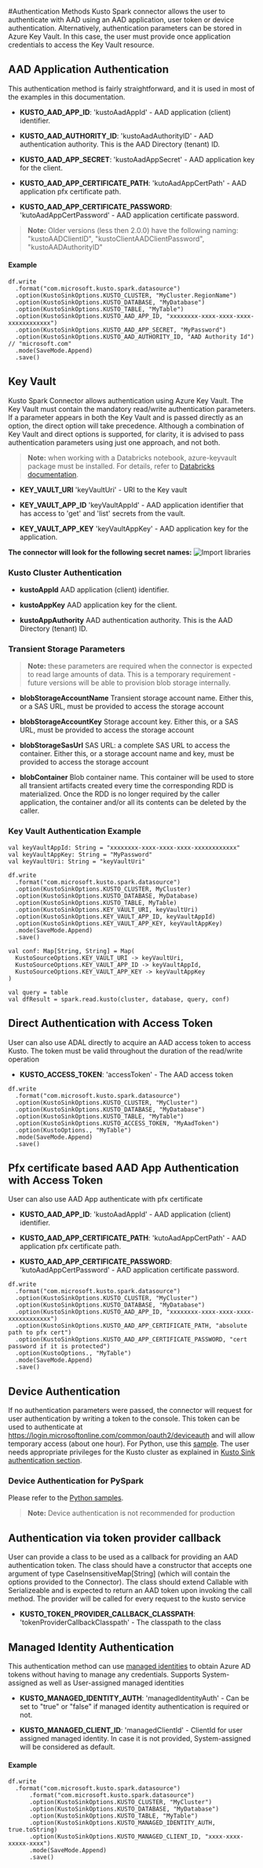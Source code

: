 #Authentication Methods
Kusto Spark connector allows the user to authenticate with AAD using an AAD application,
 user token or device authentication. Alternatively, authentication parameters can be stored in Azure Key Vault.
  In this case, the user must provide once application credentials to access the Key Vault resource.

## AAD Application Authentication
This authentication method is fairly straightforward, and it is used in most of the examples in this documentation.

 * **KUSTO_AAD_APP_ID**: 
  'kustoAadAppId' - AAD application (client) identifier. 
  
 * **KUSTO_AAD_AUTHORITY_ID**: 
  'kustoAadAuthorityID' - AAD authentication authority. This is the AAD Directory (tenant) ID.
 
 * **KUSTO_AAD_APP_SECRET**: 
  'kustoAadAppSecret' - AAD application key for the client.
  
  * **KUSTO_AAD_APP_CERTIFICATE_PATH**: 
  'kutoAadAppCertPath' - AAD application pfx certificate path.
  
  * **KUSTO_AAD_APP_CERTIFICATE_PASSWORD**: 
  'kutoAadAppCertPassword' - AAD application certificate password.
  
  
 
 >**Note:** Older versions (less then 2.0.0) have the following naming: "kustoAADClientID", "kustoClientAADClientPassword", "kustoAADAuthorityID"
 
#### Example
```
df.write
  .format("com.microsoft.kusto.spark.datasource")
  .option(KustoSinkOptions.KUSTO_CLUSTER, "MyCluster.RegionName")
  .option(KustoSinkOptions.KUSTO_DATABASE, "MyDatabase")
  .option(KustoSinkOptions.KUSTO_TABLE, "MyTable")
  .option(KustoSinkOptions.KUSTO_AAD_APP_ID, "xxxxxxxx-xxxx-xxxx-xxxx-xxxxxxxxxxxx")
  .option(KustoSinkOptions.KUSTO_AAD_APP_SECRET, "MyPassword") 
  .option(KustoSinkOptions.KUSTO_AAD_AUTHORITY_ID, "AAD Authority Id") // "microsoft.com"
  .mode(SaveMode.Append)
  .save()
```
## Key Vault

Kusto Spark Connector allows authentication using Azure Key Vault. The  Key Vault must contain the 
mandatory read/write authentication parameters. If a parameter appears in both the Key Vault and is passed directly as an option, the direct option will take precedence.
Although a combination of Key Vault and direct options is supported, for clarity, it is advised to 
pass authentication parameters using just one approach, and not both.

>**Note:** when working with a Databricks notebook, azure-keyvault package must be installed.
For details, refer to [Databricks documentation](https://docs.databricks.com/user-guide/libraries.html#maven-or-spark-package). 
                                                           
* **KEY_VAULT_URI**
 'keyVaultUri' - URI to the Key vault
 
 * **KEY_VAULT_APP_ID**
 'keyVaultAppId' - AAD application identifier that has access to 'get' and 'list' secrets from the vault.

 * **KEY_VAULT_APP_KEY**
 'keyVaultAppKey' - AAD application key for the application.
                                                                                             
**The connector will look for the following secret names:**
![Import libraries](KeyVaultSecrets.png)
### Kusto Cluster Authentication 
 * **kustoAppId**
 AAD application (client) identifier.
 
 * **kustoAppKey**
 AAD application key for the client.

 * **kustoAppAuthority**
  AAD authentication authority. This is the AAD Directory (tenant) ID.

### Transient Storage Parameters

>**Note:** these parameters are required when the connector is expected to read large amounts of data. 
This is a temporary requirement - future versions will be able to provision blob storage internally.

 * **blobStorageAccountName**
 Transient storage account name. Either this, or a SAS URL, must be provided to access the storage account

 * **blobStorageAccountKey**
 Storage account key. Either this, or a SAS URL, must be provided to access the storage account

* **blobStorageSasUrl**
 SAS URL: a complete SAS URL to access the container. Either this, or a storage account name and key, 
 must be provided to access the storage account
    
 * **blobContainer**
 Blob container name. This container will be used to store all transient artifacts created every time the corresponding RDD is materialized. 
 Once the RDD is no longer required by the caller application, the container and/or all its contents can be deleted by the caller.

### Key Vault Authentication Example

```
val keyVaultAppId: String = "xxxxxxxx-xxxx-xxxx-xxxx-xxxxxxxxxxxx"
val keyVaultAppKey: String = "MyPassword"
val keyVaultUri: String = "keyVaultUri" 
 
df.write
  .format("com.microsoft.kusto.spark.datasource")
  .option(KustoSinkOptions.KUSTO_CLUSTER, MyCluster)
  .option(KustoSinkOptions.KUSTO_DATABASE, MyDatabase)
  .option(KustoSinkOptions.KUSTO_TABLE, MyTable)
  .option(KustoSinkOptions.KEY_VAULT_URI, keyVaultUri)
  .option(KustoSinkOptions.KEY_VAULT_APP_ID, keyVaultAppId)
  .option(KustoSinkOptions.KEY_VAULT_APP_KEY, keyVaultAppKey)
  .mode(SaveMode.Append)
  .save()

val conf: Map[String, String] = Map(
  KustoSourceOptions.KEY_VAULT_URI -> keyVaultUri,
  KustoSourceOptions.KEY_VAULT_APP_ID -> keyVaultAppId,
  KustoSourceOptions.KEY_VAULT_APP_KEY -> keyVaultAppKey
)

val query = table
val dfResult = spark.read.kusto(cluster, database, query, conf)
 ```
## Direct Authentication with Access Token
User can also use ADAL directly to acquire an AAD access token to access Kusto. 
The token must be valid throughout the duration of the read/write operation

 * **KUSTO_ACCESS_TOKEN**: 
    'accessToken' - The AAD access token
```
df.write
  .format("com.microsoft.kusto.spark.datasource")
  .option(KustoSinkOptions.KUSTO_CLUSTER, "MyCluster")
  .option(KustoSinkOptions.KUSTO_DATABASE, "MyDatabase")
  .option(KustoSinkOptions.KUSTO_TABLE, "MyTable")
  .option(KustoSinkOptions.KUSTO_ACCESS_TOKEN, "MyAadToken")
  .option(KustoOptions., "MyTable")
  .mode(SaveMode.Append)
  .save()
```

## Pfx certificate based AAD App Authentication with Access Token
User can also use AAD App authenticate with pfx certificate 

 * **KUSTO_AAD_APP_ID**: 
   'kustoAadAppId' - AAD application (client) identifier. 
    
 * **KUSTO_AAD_APP_CERTIFICATE_PATH**: 
    'kutoAadAppCertPath' - AAD application pfx certificate path.
    
 * **KUSTO_AAD_APP_CERTIFICATE_PASSWORD**: 
    'kutoAadAppCertPassword' - AAD application certificate password.
   
```
df.write
  .format("com.microsoft.kusto.spark.datasource")
  .option(KustoSinkOptions.KUSTO_CLUSTER, "MyCluster")
  .option(KustoSinkOptions.KUSTO_DATABASE, "MyDatabase")
  .option(KustoSinkOptions.KUSTO_AAD_APP_ID, "xxxxxxxx-xxxx-xxxx-xxxx-xxxxxxxxxxxx")
  .option(KustoSinkOptions.KUSTO_AAD_APP_CERTIFICATE_PATH, "absolute path to pfx cert") 
  .option(KustoSinkOptions.KUSTO_AAD_APP_CERTIFICATE_PASSWORD, "cert password if it is protected")
  .option(KustoOptions., "MyTable")
  .mode(SaveMode.Append)
  .save()
```

## Device Authentication
If no authentication parameters were passed, the connector will request for user authentication by writing a token 
to the console. This token can be used to authenticate at https://login.microsoftonline.com/common/oauth2/deviceauth 
and will allow temporary access (about one hour). For Python, use this [sample](../samples/src/main/python/pyKusto.py).
The user needs appropriate privileges for the Kusto cluster as explained in [Kusto Sink authentication section](KustoSink.md#authentication).

### Device Authentication for PySpark
Please refer to the [Python samples](../samples/src/main/python/pyKusto.py).

>**Note:** Device authentication is not recommended for production

## Authentication via token provider callback

User can provide a class to be used as a callback for providing an AAD authentication token. 
The class should have a constructor that accepts one argument of type CaseInsensitiveMap[String] (which will contain
the options provided to the Connector). The class should extend Callable<String> with Serializeable and is expected
to return an AAD token upon invoking the call method.
The provider will be called for every request to the kusto service

* **KUSTO_TOKEN_PROVIDER_CALLBACK_CLASSPATH**: 
    'tokenProviderCallbackClasspath' - The classpath to the class
## Managed Identity Authentication
This authentication method can use [managed identities](https://learn.microsoft.com/azure/active-directory/managed-identities-azure-resources/overview) to obtain Azure AD tokens without having to manage any credentials.
Supports System-assigned as well as User-assigned managed identities 

* **KUSTO_MANAGED_IDENTITY_AUTH**:
  'managedIdentityAuth' - Can be set to "true" or "false" if managed identity authentication is required or not.

* **KUSTO_MANAGED_CLIENT_ID**:
  'managedClientId' - ClientId for user assigned managed identity. In case it is not provided, System-assigned will be considered as default.


#### Example
```
df.write
  .format("com.microsoft.kusto.spark.datasource")
      .format("com.microsoft.kusto.spark.datasource")
      .option(KustoSinkOptions.KUSTO_CLUSTER, "MyCluster")
      .option(KustoSinkOptions.KUSTO_DATABASE, "MyDatabase")
      .option(KustoSinkOptions.KUSTO_TABLE, "MyTable")
      .option(KustoSinkOptions.KUSTO_MANAGED_IDENTITY_AUTH, true.toString)
      .option(KustoSinkOptions.KUSTO_MANAGED_CLIENT_ID, "xxxx-xxxx-xxxxx-xxxx")
      .mode(SaveMode.Append)
      .save()
```